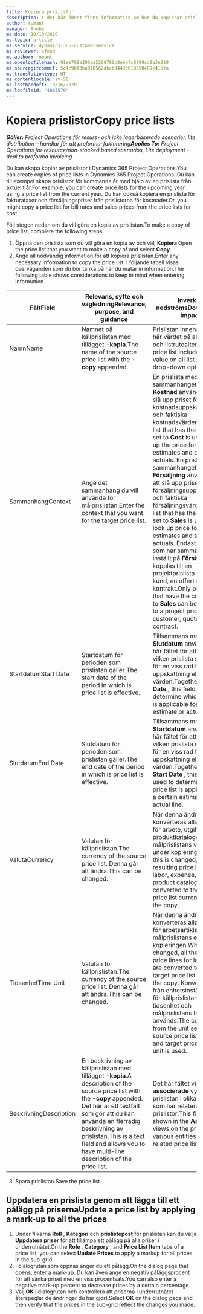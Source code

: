 ```yaml
---
title: Kopiera prislistor
description: I det här ämnet finns information om hur du kopierar prislistor i Project Operations.
author: rumant
manager: Annbe
ms.date: 10/13/2020
ms.topic: article
ms.service: dynamics-365-customerservice
ms.reviewer: kfend
ms.author: rumant
ms.openlocfilehash: 91ee798a206ea5200780c8ebafc8f99cd9a3e219
ms.sourcegitcommit: 5c4c9bf3ba018562d6cb3443c01d550489c415fa
ms.translationtype: HT
ms.contentlocale: sv-SE
ms.lasthandoff: 10/16/2020
ms.locfileid: "4085579"
---
```

# <a name="copy-price-lists"></a><span data-ttu-id="945d9-103">Kopiera prislistor</span><span class="sxs-lookup"><span data-stu-id="945d9-103">Copy price lists</span></span>

<span data-ttu-id="945d9-104">_**Gäller:** Project Operations för resurs- och icke lagerbaserade scenarier, lite distribution – handlar för att proforma-fakturering_</span><span class="sxs-lookup"><span data-stu-id="945d9-104">_**Applies To:** Project Operations for resource/non-stocked based scenarios, Lite deployment - deal to proforma invoicing_</span></span>

<span data-ttu-id="945d9-105">Du kan skapa kopior av prislistor i Dynamics 365 Project Operations.</span><span class="sxs-lookup"><span data-stu-id="945d9-105">You can create copies of price lists in Dynamics 365 Project Operations.</span></span> <span data-ttu-id="945d9-106">Du kan till exempel skapa prislistor för kommande år med hjälp av en prislista från aktuellt år.</span><span class="sxs-lookup"><span data-stu-id="945d9-106">For example, you can create price lists for the upcoming year using a price list from the current year.</span></span>  <span data-ttu-id="945d9-107">Du kan också kopiera en prislista för fakturataxor och försäljningspriser från prislistorna för kostnader.</span><span class="sxs-lookup"><span data-stu-id="945d9-107">Or, you might copy a price list for bill rates and sales prices from the price lists for cost.</span></span> 

<span data-ttu-id="945d9-108">Följ stegen nedan om du vill göra en kopia av prislistan.</span><span class="sxs-lookup"><span data-stu-id="945d9-108">To make a copy of price list, complete the following steps.</span></span>

1. <span data-ttu-id="945d9-109">Öppna den prislista som du vill göra en kopia av och välj **Kopiera**.</span><span class="sxs-lookup"><span data-stu-id="945d9-109">Open the price list that you want to make a copy of and select **Copy**.</span></span>
2. <span data-ttu-id="945d9-110">Ange all nödvändig information för att kopiera prislistan.</span><span class="sxs-lookup"><span data-stu-id="945d9-110">Enter any necessary information to copy the price list.</span></span> <span data-ttu-id="945d9-111">I följande tabell visas överväganden som du bör tänka på när du matar in information.</span><span class="sxs-lookup"><span data-stu-id="945d9-111">The following table shows considerations to keep in mind when entering information.</span></span>

| <span data-ttu-id="945d9-112">Fält</span><span class="sxs-lookup"><span data-stu-id="945d9-112">Field</span></span> | <span data-ttu-id="945d9-113">Relevans, syfte och vägledning</span><span class="sxs-lookup"><span data-stu-id="945d9-113">Relevance, purpose, and guidance</span></span> | <span data-ttu-id="945d9-114">Inverkan nedströms</span><span class="sxs-lookup"><span data-stu-id="945d9-114">Downstream impact</span></span> |
| --- | --- | --- |
| <span data-ttu-id="945d9-115">Namn</span><span class="sxs-lookup"><span data-stu-id="945d9-115">Name</span></span> | <span data-ttu-id="945d9-116">Namnet på källprislistan med tillägget **-kopia**.</span><span class="sxs-lookup"><span data-stu-id="945d9-116">The name of the source price list with the **-copy** appended.</span></span> | <span data-ttu-id="945d9-117">Prislistan innehåller det här värdet på alla listsidor och listrutealternativ.</span><span class="sxs-lookup"><span data-stu-id="945d9-117">The price list includes this value on all list pages and drop-down options.</span></span> |
| <span data-ttu-id="945d9-118">Sammanhang</span><span class="sxs-lookup"><span data-stu-id="945d9-118">Context</span></span> | <span data-ttu-id="945d9-119">Ange det sammanhang du vill använda för målprislistan.</span><span class="sxs-lookup"><span data-stu-id="945d9-119">Enter the context that you want for the target price list.</span></span> | <span data-ttu-id="945d9-120">En prislista med sammanhanget inställt på **Kostnad** används för att slå upp priset för kostnadsuppskattningar och faktiska kostnadsvärden.</span><span class="sxs-lookup"><span data-stu-id="945d9-120">A price list that has the context set to **Cost** is used to look up the price for cost estimates and cost actuals.</span></span> <span data-ttu-id="945d9-121">En prislista med sammanhanget inställt på **Försäljning** används för att slå upp priset för försäljningsuppskattningar och faktiska försäljningsvärden.</span><span class="sxs-lookup"><span data-stu-id="945d9-121">A price list that has the context set to **Sales** is used to look up price for sales estimates and sales actuals.</span></span> <span data-ttu-id="945d9-122">Endast prislistor som har sammanhanget inställt på **Försäljning** kan kopplas till en projektprislista för en kund, en offert eller ett kontrakt.</span><span class="sxs-lookup"><span data-stu-id="945d9-122">Only price lists that have the context set to **Sales** can be attached to a project price list for a customer, quotes, or contract.</span></span> |
| <span data-ttu-id="945d9-123">Startdatum</span><span class="sxs-lookup"><span data-stu-id="945d9-123">Start Date</span></span> | <span data-ttu-id="945d9-124">Startdatum för perioden som prislistan gäller.</span><span class="sxs-lookup"><span data-stu-id="945d9-124">The start date of the period in which is price list is effective.</span></span> | <span data-ttu-id="945d9-125">Tillsammans med **Slutdatum** används det här fältet för att avgöra vilken prislista som gäller för en viss rad för uppskattning eller faktiska värden.</span><span class="sxs-lookup"><span data-stu-id="945d9-125">Together with **End Date** , this field is used to determine which price list is applicable for a certain estimate or actual line.</span></span> |
| <span data-ttu-id="945d9-126">Slutdatum</span><span class="sxs-lookup"><span data-stu-id="945d9-126">End Date</span></span> | <span data-ttu-id="945d9-127">Slutdatum för perioden som prislistan gäller.</span><span class="sxs-lookup"><span data-stu-id="945d9-127">The end date of the period in which is price list is effective.</span></span> | <span data-ttu-id="945d9-128">Tillsammans med **Startdatum** används det här fältet för att avgöra vilken prislista som gäller för en viss rad för uppskattning eller faktiska värden.</span><span class="sxs-lookup"><span data-stu-id="945d9-128">Together with **Start Date** , this field is used to determine which price list is applicable for a certain estimate or actual line.</span></span> |
| <span data-ttu-id="945d9-129">Valuta</span><span class="sxs-lookup"><span data-stu-id="945d9-129">Currency</span></span> | <span data-ttu-id="945d9-130">Valutan för källprislistan.</span><span class="sxs-lookup"><span data-stu-id="945d9-130">The currency of the source price list.</span></span> <span data-ttu-id="945d9-131">Denna går att ändra.</span><span class="sxs-lookup"><span data-stu-id="945d9-131">This can be changed.</span></span> | <span data-ttu-id="945d9-132">När denna ändras konverteras alla prisrader för arbete, utgift och produktkatalogsartiklar till målprislistans valuta under kopieringen.</span><span class="sxs-lookup"><span data-stu-id="945d9-132">When this is changed, all resulting price lines for labor, expense, and product catalog items are converted to the target price list currency during the copy.</span></span> |
| <span data-ttu-id="945d9-133">Tidsenhet</span><span class="sxs-lookup"><span data-stu-id="945d9-133">Time Unit</span></span> | <span data-ttu-id="945d9-134">Valutan för källprislistan.</span><span class="sxs-lookup"><span data-stu-id="945d9-134">The currency of the source price list.</span></span> <span data-ttu-id="945d9-135">Denna går att ändra.</span><span class="sxs-lookup"><span data-stu-id="945d9-135">This can be changed.</span></span> | <span data-ttu-id="945d9-136">När denna ändras konverteras alla prisrader för arbetsartiklar till målprislistans enhet under kopieringen.</span><span class="sxs-lookup"><span data-stu-id="945d9-136">When this is changed, all the resulting price lines for labor items are converted to the target price list unit during the copy.</span></span> <span data-ttu-id="945d9-137">Konverteringen från enhetsinställningarna för källprislistans tidsenhet och målprislistans tidsenhet används.</span><span class="sxs-lookup"><span data-stu-id="945d9-137">The conversion from the unit setup for the source price list time unit and target price list time unit is used.</span></span> |
| <span data-ttu-id="945d9-138">Beskrivning</span><span class="sxs-lookup"><span data-stu-id="945d9-138">Description</span></span> | <span data-ttu-id="945d9-139">En beskrivning av källprislistan med tillägget **-kopia**.</span><span class="sxs-lookup"><span data-stu-id="945d9-139">A description of the source price list with the **-copy** appended.</span></span> <span data-ttu-id="945d9-140">Det här är ett textfält som gör att du kan använda en flerradig beskrivning av prislistan.</span><span class="sxs-lookup"><span data-stu-id="945d9-140">This is a text field and allows you to have multi-line description of the price list.</span></span> | <span data-ttu-id="945d9-141">Det här fältet visas i **associerade** vyer för prislistan i olika entiteter som har relaterade prislistor.</span><span class="sxs-lookup"><span data-stu-id="945d9-141">This field is shown in the **Associated** views on the price list in various entities that have related price lists.</span></span> |

3. <span data-ttu-id="945d9-142">Spara prislistan.</span><span class="sxs-lookup"><span data-stu-id="945d9-142">Save the price list.</span></span> 

## <a name="update-a-price-list-by-applying-a-mark-up-to-all-the-prices"></a><span data-ttu-id="945d9-143">Uppdatera en prislista genom att lägga till ett pålägg på priserna</span><span class="sxs-lookup"><span data-stu-id="945d9-143">Update a price list by applying a mark-up to all the prices</span></span>

1. <span data-ttu-id="945d9-144">Under flikarna **Roll** , **Kategori** och **prislistepost** för prislistan kan du välja **Uppdatera priser** för att tillämpa ett pålägg på alla priser i underrutnätet.</span><span class="sxs-lookup"><span data-stu-id="945d9-144">On the **Role** , **Category** , and **Price List Item** tabs of a price list, you can select **Update Prices** to apply a markup for all prices in the sub-grid.</span></span> 
2. <span data-ttu-id="945d9-145">I dialogrutan som öppnas anger du ett pålägg.</span><span class="sxs-lookup"><span data-stu-id="945d9-145">On the dialog page that opens, enter a mark-up.</span></span> <span data-ttu-id="945d9-146">Du kan även ange en negativ påläggsprocent för att sänka priset med en viss procentsats.</span><span class="sxs-lookup"><span data-stu-id="945d9-146">You can also enter a negative mark-up percent to decrease prices by a certain percentage.</span></span> 
3. <span data-ttu-id="945d9-147">Välj **OK** i dialogrutan och kontrollera att priserna i underrutnätet återspeglar de ändringar du har gjort.</span><span class="sxs-lookup"><span data-stu-id="945d9-147">Select **OK** on the dialog page and then verify that the prices in the sub-grid reflect the changes you made.</span></span>
